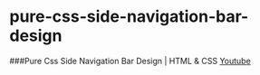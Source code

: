 # pure-css-side-navigation-bar-design

###Pure Css Side Navigation Bar Design | HTML & CSS
[Youtube](https://youtu.be/hZTE9Gws8Hs)
